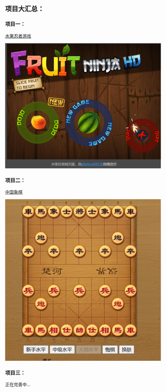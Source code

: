 ## 项目大汇总：

### 项目一：
[水果忍者游戏](https://afishing.me/html5-fruit-ninja/index.html)

![水果忍者](html5-fruit-ninja/水果忍者运行截图.png)

### 项目二：
[中国象棋](https://afishing.me//Chinese-chess/index.html)

![中国象棋](Chinese-chess/Chinese-chess-picture.png)

### 项目三：
正在完善中...

